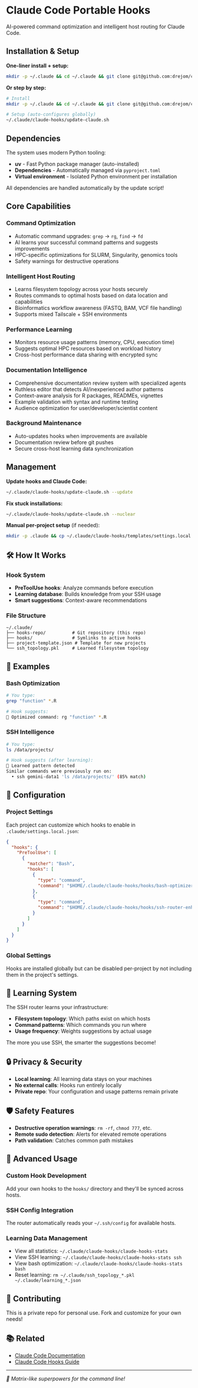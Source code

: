 # Claude Code Portable Hooks

AI-powered command optimization and intelligent host routing for Claude Code.

## Installation & Setup

**One-liner install + setup:**
```bash
mkdir -p ~/.claude && cd ~/.claude && git clone git@github.com:drejom/claude-hooks.git && ~/.claude/claude-hooks/update-claude.sh --update
```

**Or step by step:**
```bash
# Install
mkdir -p ~/.claude && cd ~/.claude && git clone git@github.com:drejom/claude-hooks.git

# Setup (auto-configures globally)
~/.claude/claude-hooks/update-claude.sh
```

## Dependencies

The system uses modern Python tooling:
- **uv** - Fast Python package manager (auto-installed)
- **Dependencies** - Automatically managed via `pyproject.toml`
- **Virtual environment** - Isolated Python environment per installation

All dependencies are handled automatically by the update script!

## Core Capabilities

### Command Optimization
- Automatic command upgrades: `grep` → `rg`, `find` → `fd`
- AI learns your successful command patterns and suggests improvements
- HPC-specific optimizations for SLURM, Singularity, genomics tools
- Safety warnings for destructive operations

### Intelligent Host Routing  
- Learns filesystem topology across your hosts securely
- Routes commands to optimal hosts based on data location and capabilities
- Bioinformatics workflow awareness (FASTQ, BAM, VCF file handling)
- Supports mixed Tailscale + SSH environments

### Performance Learning
- Monitors resource usage patterns (memory, CPU, execution time)
- Suggests optimal HPC resources based on workload history
- Cross-host performance data sharing with encrypted sync

### Documentation Intelligence
- Comprehensive documentation review system with specialized agents
- Ruthless editor that detects AI/inexperienced author patterns
- Context-aware analysis for R packages, READMEs, vignettes
- Example validation with syntax and runtime testing
- Audience optimization for user/developer/scientist content

### Background Maintenance
- Auto-updates hooks when improvements are available
- Documentation review before git pushes
- Secure cross-host learning data synchronization

## Management

**Update hooks and Claude Code:**
```bash
~/.claude/claude-hooks/update-claude.sh --update
```

**Fix stuck installations:**
```bash
~/.claude/claude-hooks/update-claude.sh --nuclear
```

**Manual per-project setup** (if needed):
```bash
mkdir -p .claude && cp ~/.claude/claude-hooks/templates/settings.local.json ./.claude/
```

## 🛠️ How It Works

### Hook System
- **PreToolUse hooks**: Analyze commands before execution
- **Learning database**: Builds knowledge from your SSH usage
- **Smart suggestions**: Context-aware recommendations

### File Structure
```
~/.claude/
├── hooks-repo/          # Git repository (this repo)
├── hooks/               # Symlinks to active hooks
├── project-template.json # Template for new projects
└── ssh_topology.pkl     # Learned filesystem topology
```

## 🎨 Examples

### Bash Optimization
```bash
# You type:
grep "function" *.R

# Hook suggests:
🚀 Optimized command: rg "function" *.R
```

### SSH Intelligence
```bash
# You type:
ls /data/projects/

# Hook suggests (after learning):
🧠 Learned pattern detected
Similar commands were previously run on:
  • ssh gemini-data1 'ls /data/projects/' (85% match)
```

## 🔧 Configuration

### Project Settings
Each project can customize which hooks to enable in `.claude/settings.local.json`:

```json
{
  "hooks": {
    "PreToolUse": [
      {
        "matcher": "Bash",
        "hooks": [
          {
            "type": "command",
            "command": "$HOME/.claude/claude-hooks/hooks/bash-optimizer-enhanced.py"
          },
          {
            "type": "command",
            "command": "$HOME/.claude/claude-hooks/hooks/ssh-router-enhanced.py"
          }
        ]
      }
    ]
  }
}
```

### Global Settings
Hooks are installed globally but can be disabled per-project by not including them in the project's settings.

## 🧠 Learning System

The SSH router learns your infrastructure:
- **Filesystem topology**: Which paths exist on which hosts
- **Command patterns**: Which commands you run where
- **Usage frequency**: Weights suggestions by actual usage

The more you use SSH, the smarter the suggestions become!

## 🔒 Privacy & Security

- **Local learning**: All learning data stays on your machines
- **No external calls**: Hooks run entirely locally
- **Private repo**: Your configuration and usage patterns remain private

## 🛡️ Safety Features

- **Destructive operation warnings**: `rm -rf`, `chmod 777`, etc.
- **Remote sudo detection**: Alerts for elevated remote operations
- **Path validation**: Catches common path mistakes

## 🎯 Advanced Usage

### Custom Hook Development
Add your own hooks to the `hooks/` directory and they'll be synced across hosts.

### SSH Config Integration
The router automatically reads your `~/.ssh/config` for available hosts.

### Learning Data Management
- View all statistics: `~/.claude/claude-hooks/claude-hooks-stats`
- View SSH learning: `~/.claude/claude-hooks/claude-hooks-stats ssh`
- View bash optimization: `~/.claude/claude-hooks/claude-hooks-stats bash`
- Reset learning: `rm ~/.claude/ssh_topology_*.pkl ~/.claude/learning_*.json`

## 🤝 Contributing

This is a private repo for personal use. Fork and customize for your own needs!

## 📚 Related

- [Claude Code Documentation](https://docs.anthropic.com/en/docs/claude-code)
- [Claude Code Hooks Guide](https://docs.anthropic.com/en/docs/claude-code/hooks)

---

*🌟 Matrix-like superpowers for the command line!*